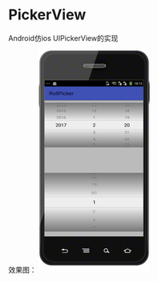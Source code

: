 # PickerView
  Android仿ios UIPickerView的实现
  
效果图：
	![Image text](https://raw.githubusercontent.com/fornana/pickerview/master/img/example.png)